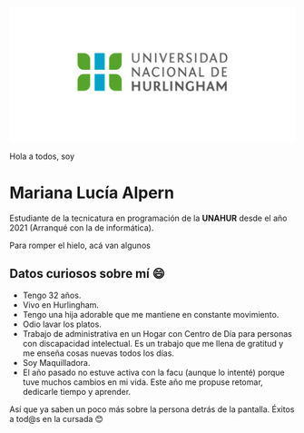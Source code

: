 ![Logo UNAHUR](./assets/UNAHUR.png)

Hola a todos, soy
# Mariana Lucía Alpern


Estudiante de la tecnicatura en programación de la **UNAHUR** desde el año 2021 (Arranqué con la de informática). 


Para romper el hielo, acá van algunos 
## Datos curiosos sobre mí :smile:
* Tengo 32 años.
* Vivo en Hurlingham.
* Tengo una hija adorable que me mantiene en constante movimiento.
* Odio lavar los platos.
* Trabajo de administrativa en un Hogar con Centro de Día para personas con discapacidad intelectual. Es un trabajo que me llena de gratitud y me enseña cosas nuevas todos los días.
* Soy Maquilladora. 
* El año pasado no estuve activa con la facu (aunque lo intenté) porque tuve muchos cambios en mi vida. Este año me propuse retomar, dedicarle tiempo y aprender.

Así que ya saben un poco más sobre la persona detrás de la pantalla. 
Éxitos a tod@s en la cursada :blush:



